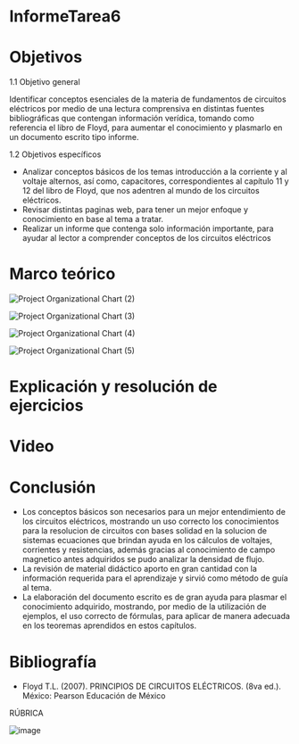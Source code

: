 # InformeTarea6

# Objetivos

1.1 Objetivo general

Identificar conceptos esenciales de la materia de fundamentos de circuitos eléctricos por medio de una lectura comprensiva en distintas fuentes bibliográficas que contengan información verídica, tomando como referencia el libro de Floyd, para aumentar el conocimiento y plasmarlo en un documento escrito tipo informe.

1.2 Objetivos específicos

* Analizar conceptos básicos de los temas introducción a la corriente y al voltaje alternos, así como, capacitores, correspondientes al capítulo 11 y 12 del libro de Floyd, que nos adentren al mundo de los circuitos eléctricos.
* Revisar distintas paginas web, para tener un mejor enfoque y conocimiento en base al tema a tratar.
* Realizar un informe que contenga solo información importante, para ayudar al lector a comprender conceptos de los circuitos eléctricos

# Marco teórico

![Project Organizational Chart (2)](https://user-images.githubusercontent.com/105715717/178639129-b9e7563e-4e7b-4c4d-8889-5863c07c8aa5.jpg)

![Project Organizational Chart (3)](https://user-images.githubusercontent.com/105715717/178639151-b7962305-b0e8-41b2-aa0e-96e41e7fb9e3.jpg)

![Project Organizational Chart (4)](https://user-images.githubusercontent.com/105715717/178639165-af955125-e59b-40ed-9a7c-93ce59a31167.jpg)

![Project Organizational Chart (5)](https://user-images.githubusercontent.com/105715717/178639185-a039ad9f-8f2f-41cc-8329-e77b88585d3e.jpg)


# Explicación y resolución de ejercicios



# Video



# Conclusión 

* Los conceptos básicos son necesarios para un mejor entendimiento de los circuitos eléctricos, mostrando un uso correcto los conocimientos para la resolucion de circuitos con bases solidad en la solucion de sistemas ecuaciones que brindan ayuda en los cálculos de voltajes, corrientes y resistencias, además gracias al conocimiento de campo magnetico antes adquiridos se pudo analizar la densidad de flujo.
* La revisión de material didáctico aporto en gran cantidad con la información requerida para el aprendizaje y sirvió como método de guía al tema.
* La elaboración del documento escrito es de gran ayuda para plasmar el conocimiento adquirido, mostrando, por medio de la utilización de ejemplos, el uso correcto de fórmulas, para aplicar de manera adecuada en los teoremas aprendidos en estos capítulos.

# Bibliografía
* Floyd T.L. (2007). PRINCIPIOS DE CIRCUITOS ELÉCTRICOS. (8va ed.). México: Pearson Educación de México

RÚBRICA

![image](https://user-images.githubusercontent.com/105715717/177573450-abcbd56c-5a9e-4d08-94ca-22fb8e235a0d.png)
